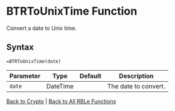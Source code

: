 # BTRToUnixTime Function

Convert a date to Unix time.

## Syntax

```excel
=BTRToUnixTime(date)
```

Parameter | Type | Default | Description
---|---|---|---
`date` | DateTime |  | The date to convert.

[Back to Crypto](Readme.md) | [Back to All RBLe Functions](/RBLe/RBLe.md#function-documentation)